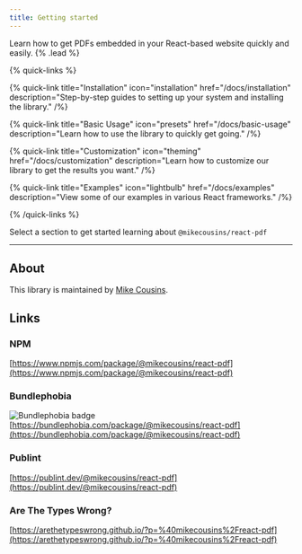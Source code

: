```yaml
---
title: Getting started
---
```


Learn how to get PDFs embedded in your React-based website quickly and easily. {% .lead %}

{% quick-links %}

{% quick-link title="Installation" icon="installation" href="/docs/installation" description="Step-by-step guides to setting up your system and installing the library." /%}

{% quick-link title="Basic Usage" icon="presets" href="/docs/basic-usage" description="Learn how to use the library to quickly get going." /%}

{% quick-link title="Customization" icon="theming" href="/docs/customization" description="Learn how to customize our library to get the results you want." /%}

{% quick-link title="Examples" icon="lightbulb" href="/docs/examples" description="View some of our examples in various React frameworks." /%}

{% /quick-links %}

Select a section to get started learning about `@mikecousins/react-pdf`

---

## About

This library is maintained by [Mike Cousins](https://mike.cousins.ai).

## Links

### NPM

[https://www.npmjs.com/package/@mikecousins/react-pdf](https://www.npmjs.com/package/@mikecousins/react-pdf)

### Bundlephobia
![Bundlephobia badge](https://badgen.net/bundlephobia/minzip/@mikecousins/react-pdf)
[https://bundlephobia.com/package/@mikecousins/react-pdf](https://bundlephobia.com/package/@mikecousins/react-pdf)

### Publint

[https://publint.dev/@mikecousins/react-pdf](https://publint.dev/@mikecousins/react-pdf)

### Are The Types Wrong?

[https://arethetypeswrong.github.io/?p=%40mikecousins%2Freact-pdf](https://arethetypeswrong.github.io/?p=%40mikecousins%2Freact-pdf)
